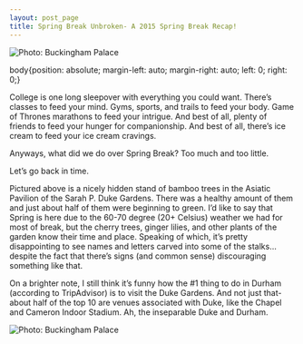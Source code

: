 ```yaml
---
layout: post_page
title: Spring Break Unbroken- A 2015 Spring Break Recap!
---
```


<img alt="Photo: Buckingham Palace" src="http://nmlin.org/Images/2015.03.13/betterbamboo.jpg" style="max-width:630px;">

body{position: absolute;
margin-left: auto;
margin-right: auto;
left: 0;
right: 0;}

College is one long sleepover with everything you could want. There’s classes to feed your mind. Gyms, sports, and trails to feed your body. Game of Thrones marathons to feed your intrigue. And best of all, plenty of friends to feed your hunger for companionship. And best of all, there’s ice cream to feed your ice cream cravings. 

Anyways, what did we do over Spring Break? Too much and too little. 

Let’s go back in time.

Pictured above is a nicely hidden stand of bamboo trees in the Asiatic Pavilion of the Sarah P. Duke Gardens. There was a healthy amount of them and just about half of them were beginning to green. I’d like to say that Spring is here due to the 60-70 degree (20+ Celsius) weather we had for most of break, but the cherry trees, ginger lilies, and other plants of the garden know their time and place. Speaking of which, it’s pretty disappointing to see names and letters carved into some of the stalks… despite the fact that there’s signs (and common sense) discouraging something like that. 

On a brighter note, I still think it’s funny how the #1 thing to do in Durham (according to TripAdvisor) is to visit the Duke Gardens. And not just that- about half of the top 10 are venues associated with Duke, like the Chapel and Cameron Indoor Stadium. Ah, the inseparable Duke and Durham. 

<img alt="Photo: Buckingham Palace" src="http://nmlin.org/Images/2015.03.13/okra.jpg" style="max-width:315px;">
